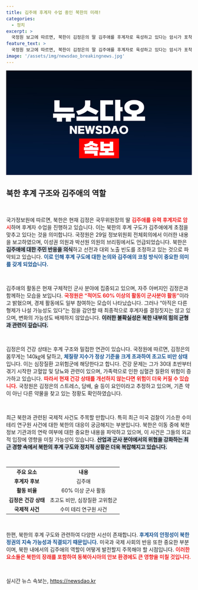 ```yaml
---
title: 김주애 후계자 수업 중인 북한의 미래!
categories:
  - 정치
excerpt: >
  국정원 보고에 따르면, 북한이 김정은의 딸 김주애를 후계자로 육성하고 있다는 암시가 포착됐다. 군사 활동 중심으로 참여하며, 아버지와의 일정도 이어가지만 최종 후계자는 결정되지 않은 상태. 김정은의 건강 문제도 심각한 상황이다. 클릭하여 자세한 내용을 확인하세요!
feature_text: >
  국정원 보고에 따르면, 북한이 김정은의 딸 김주애를 후계자로 육성하고 있다는 암시가 포착됐다. 군사 활동 중심으로 참여하며, 아버지와의 일정도 이어가지만 최종 후계자는 결정되지 않은 상태. 김정은의 건강 문제도 심각한 상황이다. 클릭하여 자세한 내용을 확인하세요!
image: '/assets/img/newsdao_breakingnews.jpg'
---
```


<p><img src="/assets/img/newsdao_breakingnews.jpg" alt="flaretime 속보" /></p>

<h2 data-ke-size="size26">북한 후계 구조와 김주애의 역할</h2>

<p data-ke-size="size16">&nbsp;</p>

<p>국가정보원에 따르면, 북한은 현재 김정은 국무위원장의 딸 <b><span style="color: #ee2323;">김주애를 유력 후계자로 암시</span></b>하며 후계자 수업을 진행하고 있습니다. 이는 북한의 후계 구도가 김주애에게 초점을 맞추고 있다는 것을 의미합니다. 국정원은 29일 정보위원회 전체회의에서 이러한 내용을 보고하였으며, 이성권 의원과 박선원 의원의 브리핑에서도 언급되었습니다. 북한은 <b><span style="background-color: #21538527;">김주애에 대한 주민 반응을 의식</span></b>하고 선전과 대외 노출 빈도를 조정하고 있는 것으로 파악되고 있습니다. <b><span style="color: #1a5490;">이로 인해 후계 구도에 대한 논의와 김주애의 코칭 방식이 중요한 의미를 갖게 되었습니다.</span></b> </p>

<p data-ke-size="size16">&nbsp;</p>

<p>김주애의 활동은 현재 구체적인 군사 분야에 집중되고 있으며, 자주 아버지인 김정은과 함께하는 모습을 보입니다. <b><span style="color: #ee2323;">국정원은 “적어도 60% 이상의 활동이 군사분야 활동”</span></b>이라고 밝혔으며, 경제 활동에도 일부 참여하는 모습이 나타났습니다. 그러나 “아직은 다른 형제가 나설 가능성도 있다”는 점을 감안할 때 최종적으로 후계자를 결정짓지는 않고 있으며, 변화의 가능성도 배제하지 않았습니다. <b><span style="background-color: #21538527;">이러한 불확실성은 북한 내부의 힘의 균형과 관련이 깊습니다.</span></b></p>

<p data-ke-size="size16">&nbsp;</p>

<p>김정은의 건강 상태는 후계 구조와 밀접한 연관이 있습니다. 국정원에 따르면, 김정은의 몸무게는 140㎏에 달하고, <b><span style="color: #1a5490;">체질량 지수가 정상 기준을 크게 초과하여 초고도 비만 상태</span></b>입니다. 이는 심장질환 고위험군에 해당한다고 합니다. 건강 문제는 그가 30대 초반부터 겪기 시작한 고혈압 및 당뇨와 관련이 있으며, 가족력으로 인한 심혈관 질환의 위험이 증가하고 있습니다. <b><span style="color: #ee2323;">따라서 현재 건강 상태를 개선하지 않는다면 위험이 더욱 커질 수 있습니다.</span></b>  국정원은 김정은의 스트레스, 담배, 술 등이 요인이라고 추정하고 있으며, 기존 약이 아닌 다른 약물을 찾고 있는 정황도 확인하였습니다.</p>

<p data-ke-size="size16">&nbsp;</p>

<p>최근 북한과 관련된 국제적 사건도 주목할 만합니다. 특히 최근 미국 검찰이 기소한 수미 테리 연구원 사건에 대한 북한의 대응이 궁금해지는 부분입니다. 북한은 이동 중에 북한 정보 기관과의 연락 여부에 대한 중요한 내용을 파악하고 있으며, 이 사건은 그들의 외교적 입장에 영향을 미칠 가능성이 있습니다. <b><span style="background-color: #21538527;">산업과 군사 분야에서의 위협을 강화하는 최근 경향 속에서 북한의 후계 구도와 정치적 상황은 더욱 복잡해지고 있습니다.</span></b></p>

<p data-ke-size="size16">&nbsp;</p>

<table style="width: 100%; border-collapse: collapse;">
<tr>
<td style="text-align: center; height: 17px;"><b>주요 요소</b></td>
<td style="text-align: center; height: 17px;"><b>내용</b></td>
</tr>
<tr>
<td style="text-align: center; height: 17px;"><b>후계자 후보</b></td>
<td style="text-align: center; height: 17px;">김주애</td>
</tr>
<tr>
<td style="text-align: center; height: 17px;"><b>활동 비율</b></td>
<td style="text-align: center; height: 17px;">60% 이상 군사 활동</td>
</tr>
<tr>
<td style="text-align: center; height: 17px;"><b>김정은 건강 상태</b></td>
<td style="text-align: center; height: 17px;">초고도 비만, 심장질환 고위험군</td>
</tr>
<tr>
<td style="text-align: center; height: 17px;"><b>국제적 사건</b></td>
<td style="text-align: center; height: 17px;">수미 테리 연구원 사건</td>
</tr>
</table>

<p data-ke-size="size16">&nbsp;</p>

<p>한편, 북한의 후계 구도와 관련하여 다양한 시선이 존재합니다. <b><span style="color: #1a5490;">후계자의 안정성이 북한 정권의 지속 가능성과 직결되기 때문입니다.</span></b> 미국과 국제 사회의 반응 또한 중요한 부분이며, 북한 내에서의 김주애의 역할이 어떻게 발전할지 주목해야 할 시점입니다. <b><span style="color: #ee2323;">이러한 요소들은 북한의 장래를 포함하여 동북아시아의 안보 환경에도 큰 영향을 미칠 것입니다.</span></b></p>

<p data-ke-size="size16">&nbsp;</p>
실시간 뉴스 속보는, <a href="https://newsdao.kr" rel="dofollow">https://newsdao.kr</a>


